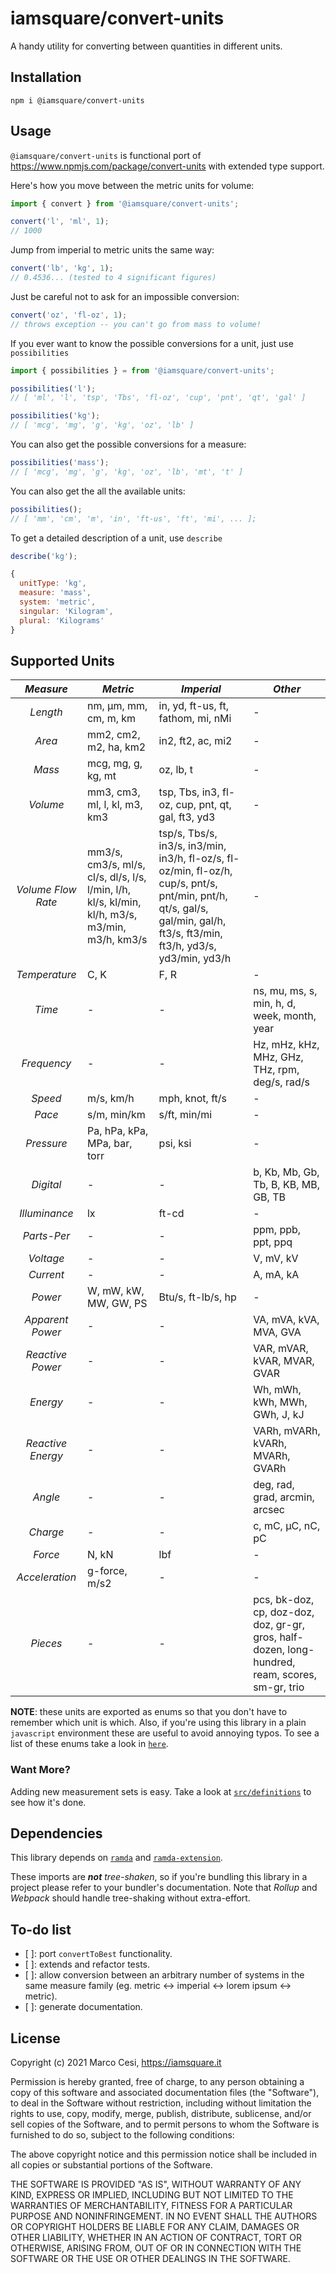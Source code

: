 # iamsquare/convert-units

A handy utility for converting between quantities in different units.

## Installation

```shell
npm i @iamsquare/convert-units
```

## Usage

`@iamsquare/convert-units` is functional port of <https://www.npmjs.com/package/convert-units> with extended type support.

Here's how you move between the metric units for volume:

```js
import { convert } from '@iamsquare/convert-units';

convert('l', 'ml', 1);
// 1000
```

Jump from imperial to metric units the same way:

```js
convert('lb', 'kg', 1);
// 0.4536... (tested to 4 significant figures)
```

Just be careful not to ask for an impossible conversion:

```js
convert('oz', 'fl-oz', 1);
// throws exception -- you can't go from mass to volume!
```

<!-- TODO
You can ask `convert-units` to select the best unit for you. You can also optionally explicitly exclude orders of magnitude or specify a cut off number for selecting the best representation.

```js
convert(12000).from('mm').toBest();
// { val: 12, unit: 'm', plural: 'Meters' } (the smallest unit with a value above 1)

convert(12000)
  .from('mm')
  .toBest({ exclude: ['m'] });
// { val: 1200, unit: 'cm', plural: 'Centimeters' } (the smallest unit excluding meters)

convert(900).from('mm').toBest({ cutOffNumber: 10 });
// { val: 90, unit: 'cm', plural: 'Centimeters' } (the smallest unit with a value equal to or above 10)

convert(1000).from('mm').toBest({ cutOffNumber: 10 });
// { val: 100, unit: 'cm', plural: 'Centimeters' } (the smallest unit with a value equal to or above 10)
```
-->

<!-- TODO
You can get a list of the measurement types supported with `.measures`

```js
convert().measures();
// [ 'length', 'mass', 'volume' ]
```
-->

If you ever want to know the possible conversions for a unit, just use `possibilities`

```js
import { possibilities } = from '@iamsquare/convert-units';

possibilities('l');
// [ 'ml', 'l', 'tsp', 'Tbs', 'fl-oz', 'cup', 'pnt', 'qt', 'gal' ]

possibilities('kg');
// [ 'mcg', 'mg', 'g', 'kg', 'oz', 'lb' ]
```

You can also get the possible conversions for a measure:

```js
possibilities('mass');
// [ 'mcg', 'mg', 'g', 'kg', 'oz', 'lb', 'mt', 't' ]
```

You can also get the all the available units:

```js
possibilities();
// [ 'mm', 'cm', 'm', 'in', 'ft-us', 'ft', 'mi', ... ];
```

To get a detailed description of a unit, use `describe`

```js
describe('kg');
```

```js
{
  unitType: 'kg',
  measure: 'mass',
  system: 'metric',
  singular: 'Kilogram',
  plural: 'Kilograms'
}
```

<!-- TODO
To get detailed descriptions of all units, use `list`.

```js
convert().list();
/*
  [{
    abbr: 'kg'
  , measure: 'mass'
  , system: 'metric'
  , singular: 'Kilogram'
  , plural: 'Kilograms'
  }, ...]
*/
```

You can also get detailed descriptions of all units for a measure:

```js
convert().list('mass');
/*
  [{
    abbr: 'kg'
  , measure: 'mass'
  , system: 'metric'
  , singular: 'Kilogram'
  , plural: 'Kilograms'
  }, ...]
*/
```
-->

## Supported Units

| ***Measure*** | ***Metric*** | ***Imperial*** | ***Other*** |
|:-:|-|-|-|
| *Length* | nm, μm, mm, cm, m, km | in, yd, ft-us, ft, fathom, mi, nMi | - |
| *Area* | mm2, cm2, m2, ha, km2 | in2, ft2, ac, mi2 | - |
| *Mass* | mcg, mg, g, kg, mt | oz, lb, t | - |
| *Volume* | mm3, cm3, ml, l, kl, m3, km3 | tsp, Tbs, in3, fl-oz, cup, pnt, qt, gal, ft3, yd3 | - |
| *Volume Flow Rate* | mm3/s, cm3/s, ml/s, cl/s, dl/s, l/s, l/min, l/h, kl/s, kl/min, kl/h, m3/s, m3/min, m3/h, km3/s | tsp/s, Tbs/s, in3/s, in3/min, in3/h, fl-oz/s, fl-oz/min, fl-oz/h, cup/s, pnt/s, pnt/min, pnt/h, qt/s, gal/s, gal/min, gal/h, ft3/s, ft3/min, ft3/h, yd3/s, yd3/min, yd3/h | - |
| *Temperature* | C, K | F, R | - |
| *Time* | - | - | ns, mu, ms, s, min, h, d, week, month, year |
| *Frequency* | - | - | Hz, mHz, kHz, MHz, GHz, THz, rpm, deg/s, rad/s |
| *Speed* | m/s, km/h | mph, knot, ft/s | - |
| *Pace*  | s/m, min/km | s/ft, min/mi | - |
| *Pressure* | Pa, hPa, kPa, MPa, bar, torr | psi, ksi | - |
| *Digital* | - | - |  b, Kb, Mb, Gb, Tb, B, KB, MB, GB, TB |
| *Illuminance* | lx | ft-cd | - |
| *Parts-Per* | - | - | ppm, ppb, ppt, ppq |
| *Voltage* | - | - | V, mV, kV |
| *Current* | - | - | A, mA, kA |
| *Power* | W, mW, kW, MW, GW, PS | Btu/s, ft-lb/s, hp | - |
| *Apparent Power* | - | - | VA, mVA, kVA, MVA, GVA |
| *Reactive Power* | - | - | VAR, mVAR, kVAR, MVAR, GVAR |
| *Energy* | - | - | Wh, mWh, kWh, MWh, GWh, J, kJ |
| *Reactive Energy* | - | - | VARh, mVARh, kVARh, MVARh, GVARh |
| *Angle* | - | - | deg, rad, grad, arcmin, arcsec |
| *Charge* | - | - | c, mC, μC, nC, pC |
| *Force* | N, kN | lbf | - |
| *Acceleration* | g-force, m/s2 | - | - |
| *Pieces* | - | - | pcs, bk-doz, cp, doz-doz, doz, gr-gr, gros, half-dozen, long-hundred, ream, scores, sm-gr, trio |

**NOTE**: these units are exported as enums so that you don't have to remember which unit is which. Also, if you're using this library in a plain `javascript` environment these are useful to avoid annoying typos. To see a list of these enums take a look in [`here`](https://github.com/iamsquare/convert-units/tree/master/src/definitions).

### Want More?

Adding new measurement sets is easy. Take a look at
[`src/definitions`](https://github.com/iamsquare/convert-units/tree/master/src/definitions)
to see how it's done.

## Dependencies

This library depends on [`ramda`](https://github.com/ramda/ramda) and [`ramda-extension`](https://github.com/tommmyy/ramda-extension).

These imports are _**not** tree-shaken_, so if you're bundling this library in a project please refer to your bundler's documentation.
Note that *Rollup* and *Webpack* should handle tree-shaking without extra-effort.

## To-do list

- [ ]: port `convertToBest` functionality.
- [ ]: extends and refactor tests.
- [ ]: allow conversion between an arbitrary number of systems in the same measure family (eg. metric ↔ imperial ↔ lorem ipsum ↔ metric).
- [ ]: generate documentation.

## License

Copyright (c) 2021 Marco Cesi, <https://iamsquare.it>

Permission is hereby granted, free of charge, to any person
obtaining a copy of this software and associated documentation
files (the "Software"), to deal in the Software without
restriction, including without limitation the rights to use,
copy, modify, merge, publish, distribute, sublicense, and/or sell
copies of the Software, and to permit persons to whom the
Software is furnished to do so, subject to the following
conditions:

The above copyright notice and this permission notice shall be
included in all copies or substantial portions of the Software.

THE SOFTWARE IS PROVIDED "AS IS", WITHOUT WARRANTY OF ANY KIND,
EXPRESS OR IMPLIED, INCLUDING BUT NOT LIMITED TO THE WARRANTIES
OF MERCHANTABILITY, FITNESS FOR A PARTICULAR PURPOSE AND
NONINFRINGEMENT. IN NO EVENT SHALL THE AUTHORS OR COPYRIGHT
HOLDERS BE LIABLE FOR ANY CLAIM, DAMAGES OR OTHER LIABILITY,
WHETHER IN AN ACTION OF CONTRACT, TORT OR OTHERWISE, ARISING
FROM, OUT OF OR IN CONNECTION WITH THE SOFTWARE OR THE USE OR
OTHER DEALINGS IN THE SOFTWARE.
